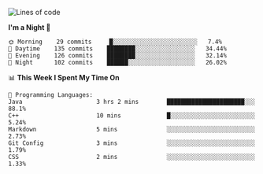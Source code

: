 <!--START_SECTION:waka-->
![Lines of code](https://img.shields.io/badge/From%20Hello%20World%20I%27ve%20Written-142374%20lines%20of%20code-blue)

**I'm a Night 🦉** 

```text
🌞 Morning    29 commits     █░░░░░░░░░░░░░░░░░░░░░░░░   7.4% 
🌆 Daytime    135 commits    ████████░░░░░░░░░░░░░░░░░   34.44% 
🌃 Evening    126 commits    ████████░░░░░░░░░░░░░░░░░   32.14% 
🌙 Night      102 commits    ██████░░░░░░░░░░░░░░░░░░░   26.02%

```


📊 **This Week I Spent My Time On** 

```text
💬 Programming Languages: 
Java                     3 hrs 2 mins        ██████████████████████░░░   88.1% 
C++                      10 mins             █░░░░░░░░░░░░░░░░░░░░░░░░   5.24% 
Markdown                 5 mins              ░░░░░░░░░░░░░░░░░░░░░░░░░   2.73% 
Git Config               3 mins              ░░░░░░░░░░░░░░░░░░░░░░░░░   1.79% 
CSS                      2 mins              ░░░░░░░░░░░░░░░░░░░░░░░░░   1.33%

```


<!--END_SECTION:waka-->
